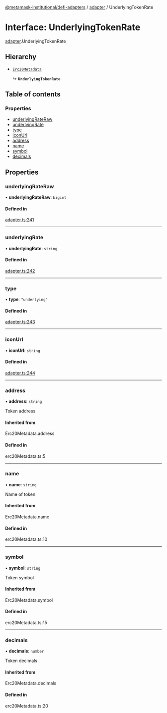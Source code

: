[@metamask-institutional/defi-adapters](../README.md) / [adapter](../modules/adapter.md) / UnderlyingTokenRate

# Interface: UnderlyingTokenRate

[adapter](../modules/adapter.md).UnderlyingTokenRate

## Hierarchy

- [`Erc20Metadata`](../modules/erc20Metadata.md#erc20metadata)

  ↳ **`UnderlyingTokenRate`**

## Table of contents

### Properties

- [underlyingRateRaw](adapter.UnderlyingTokenRate.md#underlyingrateraw)
- [underlyingRate](adapter.UnderlyingTokenRate.md#underlyingrate)
- [type](adapter.UnderlyingTokenRate.md#type)
- [iconUrl](adapter.UnderlyingTokenRate.md#iconurl)
- [address](adapter.UnderlyingTokenRate.md#address)
- [name](adapter.UnderlyingTokenRate.md#name)
- [symbol](adapter.UnderlyingTokenRate.md#symbol)
- [decimals](adapter.UnderlyingTokenRate.md#decimals)

## Properties

### underlyingRateRaw

• **underlyingRateRaw**: `bigint`

#### Defined in

[adapter.ts:241](https://github.com/consensys-vertical-apps/mmi-defi-adapters/blob/e9d45bd/src/types/adapter.ts#L241)

___

### underlyingRate

• **underlyingRate**: `string`

#### Defined in

[adapter.ts:242](https://github.com/consensys-vertical-apps/mmi-defi-adapters/blob/e9d45bd/src/types/adapter.ts#L242)

___

### type

• **type**: ``"underlying"``

#### Defined in

[adapter.ts:243](https://github.com/consensys-vertical-apps/mmi-defi-adapters/blob/e9d45bd/src/types/adapter.ts#L243)

___

### iconUrl

• **iconUrl**: `string`

#### Defined in

[adapter.ts:244](https://github.com/consensys-vertical-apps/mmi-defi-adapters/blob/e9d45bd/src/types/adapter.ts#L244)

___

### address

• **address**: `string`

Token address

#### Inherited from

Erc20Metadata.address

#### Defined in

erc20Metadata.ts:5

___

### name

• **name**: `string`

Name of token

#### Inherited from

Erc20Metadata.name

#### Defined in

erc20Metadata.ts:10

___

### symbol

• **symbol**: `string`

Token symbol

#### Inherited from

Erc20Metadata.symbol

#### Defined in

erc20Metadata.ts:15

___

### decimals

• **decimals**: `number`

Token decimals

#### Inherited from

Erc20Metadata.decimals

#### Defined in

erc20Metadata.ts:20
